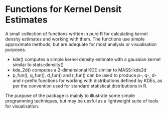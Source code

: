 # Functions for Kernel Densit Estimates

A small collection of functions written in pure R for calculating
kernel density estimates and working with them.  The functions use
simple approximate methods, but are adequate for most analysis or
visualisation purposes.

* kde() computes a simple kernel density estimate with a gaussian kernel similar to stats::density()
* kde_2d() computes a 2-dimensional KDE similar to MASS::kde2d
* p_fun(), q_fun(), d_fun() and r_fun() can be used to produce p-, q-, d- and r-prefix functions for working with distributions defined by KDEs, as per the convention used for standard statistical distributions in R.

The purpose of the package is mainly to illustrate some simple programming techniques, but may be uesful as a lightweight suite of tools for visualisation.
